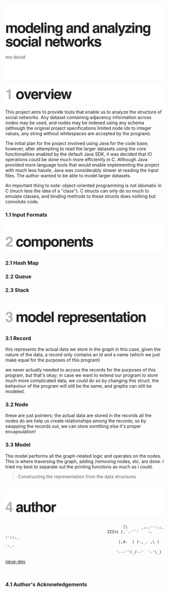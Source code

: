 ![title](./README/title.png)

![overview](./README/header-overview.png)

This project aims to provide tools that enable us to analyze the structure of social networks. Any dataset containing adjacency information across nodes may be used, and nodes may be indexed using any schema (although the original project specifications limited node ids to integer values, any string without whitespaces are accepted by the program). 

The initial plan for the project involved using Java for the code base; however, after attempting to read the larger datasets using the core functionalities enabled by the default Java SDK, it was decided that IO operations could be done much more efficiently in C. Although Java provided more language tools that would enable implementing the project with much less hassle, Java was considerably slower at reading the input files. The author wanted to be able to model larger datasets.

An important thing to note: object-oriented programming is not idiomatic in C (much less the idea of a "class"). C structs can only do so much to emulate classes, and binding methods to these structs does nothing but convolute code.

### 1.1 Input Formats

![components](./README/header-components.png)

### 2.1 Hash Map

### 2.2 Queue

### 2.3 Stack

![model-representation](./README/header-model-representation.png)

### 3.1 Record

this represents the actual data we store in the graph
in this case, given the nature of the data, a record only contains an id and a name (which we just make equal for the purposes of this program)

we never actually needed to access the records for the purposes of this program, but that's okay; in case we want to extend our program to store much more complicated data, we could do so by changing this struct. the behaviour of the program will still be the same, and graphs can still be modeled.

### 3.2 Node

these are just pointers; the actual data are stored in the records
all the nodes do are help us create relationships among the records; so by swapping the records out, we can store somthing else
it's proper encapsulation!

### 3.3 Model

The model performs all the graph-related logic and operates on the nodes.
This is where traversing the graph, adding /removing nodes, etc. are done. 
I tried my best to separate out the printing functions as much as i could.

> Constructing the representation from the data structures
>

![author](./README/header-author.png)
---

```
                                                    |\      _,,,---,,_
                                             ZZZzz /,`.-'`'    -.  ;-;;,_
                                                  |,4-  ) )-,_. ,\ (  `'-'
                                                 '---''(_/--'  `-'\_)
```
[neue-dev](https://github.com/neue-dev)

<br />

### 4.1 Author's Acknowledgements

